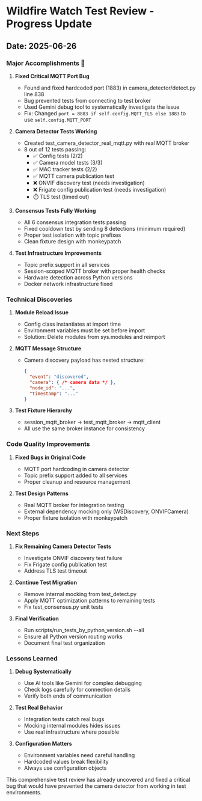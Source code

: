 # Wildfire Watch Test Review - Progress Update

## Date: 2025-06-26

### Major Accomplishments 🎉

1. **Fixed Critical MQTT Port Bug**
   - Found and fixed hardcoded port (1883) in camera_detector/detect.py line 838
   - Bug prevented tests from connecting to test broker
   - Used Gemini debug tool to systematically investigate the issue
   - Fix: Changed `port = 8883 if self.config.MQTT_TLS else 1883` to use `self.config.MQTT_PORT`

2. **Camera Detector Tests Working**
   - Created test_camera_detector_real_mqtt.py with real MQTT broker
   - 8 out of 12 tests passing:
     - ✅ Config tests (2/2)
     - ✅ Camera model tests (3/3)
     - ✅ MAC tracker tests (2/2)
     - ✅ MQTT camera publication test
     - ❌ ONVIF discovery test (needs investigation)
     - ❌ Frigate config publication test (needs investigation)
     - ⏱️ TLS test (timed out)

3. **Consensus Tests Fully Working**
   - All 6 consensus integration tests passing
   - Fixed cooldown test by sending 8 detections (minimum required)
   - Proper test isolation with topic prefixes
   - Clean fixture design with monkeypatch

4. **Test Infrastructure Improvements**
   - Topic prefix support in all services
   - Session-scoped MQTT broker with proper health checks
   - Hardware detection across Python versions
   - Docker network infrastructure fixed

### Technical Discoveries

1. **Module Reload Issue**
   - Config class instantiates at import time
   - Environment variables must be set before import
   - Solution: Delete modules from sys.modules and reimport

2. **MQTT Message Structure**
   - Camera discovery payload has nested structure:
     ```json
     {
       "event": "discovered",
       "camera": { /* camera data */ },
       "node_id": "...",
       "timestamp": "..."
     }
     ```

3. **Test Fixture Hierarchy**
   - session_mqtt_broker → test_mqtt_broker → mqtt_client
   - All use the same broker instance for consistency

### Code Quality Improvements

1. **Fixed Bugs in Original Code**
   - MQTT port hardcoding in camera detector
   - Topic prefix support added to all services
   - Proper cleanup and resource management

2. **Test Design Patterns**
   - Real MQTT broker for integration testing
   - External dependency mocking only (WSDiscovery, ONVIFCamera)
   - Proper fixture isolation with monkeypatch

### Next Steps

1. **Fix Remaining Camera Detector Tests**
   - Investigate ONVIF discovery test failure
   - Fix Frigate config publication test
   - Address TLS test timeout

2. **Continue Test Migration**
   - Remove internal mocking from test_detect.py
   - Apply MQTT optimization patterns to remaining tests
   - Fix test_consensus.py unit tests

3. **Final Verification**
   - Run scripts/run_tests_by_python_version.sh --all
   - Ensure all Python version routing works
   - Document final test organization

### Lessons Learned

1. **Debug Systematically**
   - Use AI tools like Gemini for complex debugging
   - Check logs carefully for connection details
   - Verify both ends of communication

2. **Test Real Behavior**
   - Integration tests catch real bugs
   - Mocking internal modules hides issues
   - Use real infrastructure where possible

3. **Configuration Matters**
   - Environment variables need careful handling
   - Hardcoded values break flexibility
   - Always use configuration objects

This comprehensive test review has already uncovered and fixed a critical bug that would have prevented the camera detector from working in test environments.